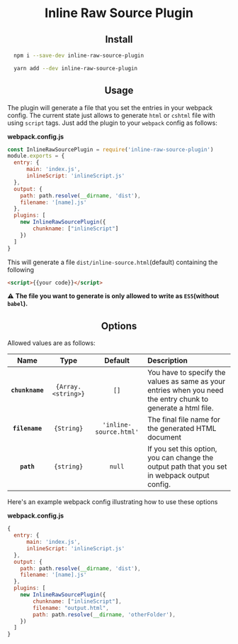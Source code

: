 <div align="center">
  <h1>Inline Raw Source Plugin</h1>
  <!-- <p></p> -->
</div>

<h2 align="center">Install</h2>

```bash
  npm i --save-dev inline-raw-source-plugin
```

```bash
  yarn add --dev inline-raw-source-plugin
```

<h2 align="center">Usage</h2>

The plugin will generate a file that you set the entries in your webpack config.
The current state just allows to generate `html` or `cshtml` file with using `script` tags. 
Just add the plugin to your `webpack`
config as follows:

**webpack.config.js**
```js
const InlineRawSourcePlugin = require('inline-raw-source-plugin')
module.exports = {
  entry: {
      main: 'index.js',
      inlineScript: 'inlineScript.js'
  },
  output: {
    path: path.resolve(__dirname, 'dist'),
    filename: '[name].js'
  },
  plugins: [
    new InlineRawSourcePlugin({
        chunkname: ["inlineScript"]
    })
  ]
}
```

This will generate a file `dist/inline-source.html`(default) containing the following

```html
<script>{{your code}}</script>
```

⚠️ **The file you want to generate is only allowed to write as `ES5`(without `babel`).**

<h2 align="center">Options</h2>

Allowed values are as follows:

|Name|Type|Default|Description|
|:--:|:--:|:-----:|:----------|
|**`chunkname`**|`{Array.<string>}`|`[]`|You have to specify the values as same as your entries when you need the entry chunk to generate a html file. |
|**`filename`**|`{String}`|`'inline-source.html'`|The final file name for the generated HTML document|
|**`path`**|`{string}`|`null`| If you set this option, you can change the output path that you set in webpack output config. |

Here's an example webpack config illustrating how to use these options

**webpack.config.js**
```js
{
  entry: {
      main: 'index.js',
      inlineScript: 'inlineScript.js'
  },
  output: {
    path: path.resolve(__dirname, 'dist'),
    filename: '[name].js'
  },
  plugins: [
    new InlineRawSourcePlugin({
        chunkname: ["inlineScript"],
        filename: "output.html",
        path: path.resolve(__dirname, 'otherFolder'),
    })
  ]
}
```
